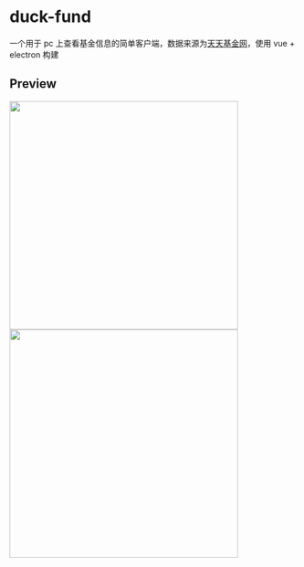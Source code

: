 # duck-fund

一个用于 pc 上查看基金信息的简单客户端，数据来源为[天天基金网](https://fund.eastmoney.com/)，使用 vue + electron 构建

## Preview

<img src="https://user-images.githubusercontent.com/26110333/103224660-105c3380-4963-11eb-93ae-839495b3e134.png" width="400" /><img src="https://user-images.githubusercontent.com/26110333/103224410-9a57cc80-4962-11eb-8066-bc64c6c75fcf.png" width="400" />
